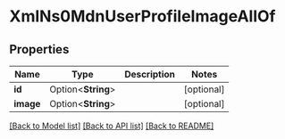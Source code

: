 # XmlNs0MdnUserProfileImageAllOf

## Properties

Name | Type | Description | Notes
------------ | ------------- | ------------- | -------------
**id** | Option<**String**> |  | [optional]
**image** | Option<**String**> |  | [optional]

[[Back to Model list]](../README.md#documentation-for-models) [[Back to API list]](../README.md#documentation-for-api-endpoints) [[Back to README]](../README.md)


